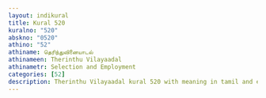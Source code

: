 ```yaml
---
layout: indikural
title: Kural 520
kuralno: "520"
abskno: "0520"
athino: "52"
athiname: தெரிந்துவினையாடல்
athinameen: Therinthu Vilayaadal
athinametr: Selection and Employment
categories: [52]
description: Therinthu Vilayaadal kural 520 with meaning in tamil and english 
---
```


